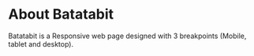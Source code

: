 # About Batatabit

Batatabit is a Responsive web page designed with 3 breakpoints (Mobile, tablet and desktop).
